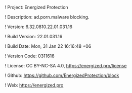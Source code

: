 ! Project: Energized Protection

! Description: ad.porn.malware blocking.

! Version: 6.32.0810.22.01.031.16

! Build Version: 22.01.031.16

! Build Date: Mon, 31 Jan 22 16:16:48 +06

! Version Code: 0311616

! License: CC BY-NC-SA 4.0, https://energized.pro/license

! Github: https://github.com/EnergizedProtection/block

! Web: https://energized.pro
